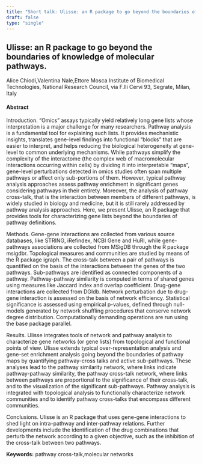 ```yaml
---
title: "Short talk: Ulisse: an R package to go beyond the boundaries of knowledge of molecular pathways."
draft: false
type: "single"
---
```


## Ulisse: an R package to go beyond the boundaries of knowledge of molecular pathways.
Alice Chiodi,Valentina Nale,Ettore Mosca
Institute of Biomedical Technologies, National Research Council, via F.lli Cervi 93, Segrate, Milan, Italy
#### Abstract

Introduction. “Omics” assays typically yield relatively long gene lists whose interpretation is a major challenge for many researchers. Pathway analysis is a fundamental tool for explaining such lists. It provides mechanistic insights, translates gene-level findings into functional “blocks” that are easier to interpret, and helps reducing the biological heterogeneity at gene-level to common underlying mechanisms. While pathways simplify the complexity of the interactome (the complex web of macromolecular interactions occurring within cells) by dividing it into interpretable “maps”, gene-level perturbations detected in omics studies often span multiple pathways or affect only sub-portions of them. However, typical pathway analysis approaches assess pathway enrichment in significant genes considering pathways in their entirety. Moreover, the analysis of pathway cross-talk, that is the interaction between members of different pathways, is widely studied in biology and medicine, but it is still rarely addressed by pathway analysis approaches. Here, we present Ulisse, an R package that provides tools for characterizing gene lists beyond the boundaries of pathway definitions.

Methods. Gene-gene interactions are collected from various source databases, like STRING, iRefindex, NCBI Gene and HuRI, while gene-pathways associations are collected from MSigDB through the R package msigdbr. Topological measures and communities are studied by means of the R package igraph. The cross-talk between a pair of pathways is quantified on the basis of the interactions between the genes of the two pathways. Sub-pathways are identified as connected components of a pathway. Pathway-pathway similarity is computed in terms of shared genes using measures like Jaccard index and overlap coefficient. Drug-gene interactions are collected from DGIdb.  Network perturbation due to drug-gene interaction is assessed on the basis of network efficiency. Statistical significance is assessed using empirical p-values, defined through null-models generated by network shuffling procedures that conserve network degree distribution. Computationally demanding operations are run using the base package parallel.

Results. Ulisse integrates tools of network and pathway analysis to characterize gene networks (or gene lists) from topological and functional points of view. Ulisse extends typical over-representation analysis and gene-set enrichment analysis going beyond the boundaries of pathway maps by quantifying pathway-cross talks and active sub-pathways. These analyses lead to the pathway similarity network, where links indicate pathway-pathway similarity, the pathway cross-talk network, where links between pathways are proportional to the significance of their cross-talk, and to the visualization of the significant sub-pathways. Pathway analysis is integrated with topological analysis to functionally characterize network communities and to identify pathway cross-talks that encompass different communities.

Conclusions. Ulisse is an R package that uses gene-gene interactions to shed light on intra-pathway and inter-pathway relations. Further developments include the identification of the drug combinations that perturb the network according to a given objective, such as the inhibition of the cross-talk between two pathways.


**Keywords:** pathway cross-talk,molecular networks
